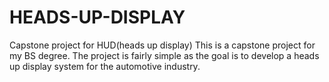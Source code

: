 # HEADS-UP-DISPLAY
Capstone project for HUD(heads up display)
This is a capstone project for my BS degree. 
The project is fairly simple as the goal is to develop a heads up display system for the automotive industry.
